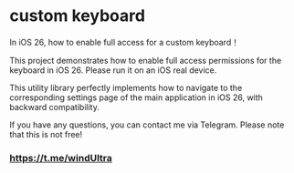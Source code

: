 # custom keyboard
In iOS 26, how to enable full access for a custom keyboard！



 This project demonstrates how to enable full access permissions for the keyboard in iOS 26. Please run it on an iOS real device.


 This utility library perfectly implements how to navigate to the corresponding settings page of the main application in iOS 26, with backward compatibility.

 If you have any questions, you can contact me via Telegram. Please note that this is not free!
 ### https://t.me/windUltra

